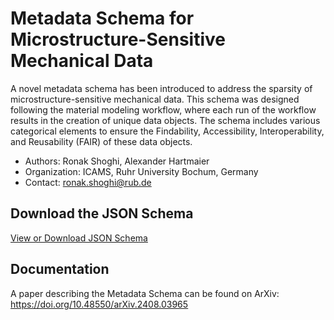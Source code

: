 # Metadata Schema for Microstructure-Sensitive Mechanical Data

A novel metadata schema has been introduced to address the sparsity of microstructure-sensitive mechanical data. This schema was designed following the material modeling workflow, where each run of the workflow results in the creation of unique data objects. The schema includes various categorical elements to ensure the Findability, Accessibility, Interoperability, and Reusability (FAIR) of these data objects.

  - Authors: Ronak Shoghi, Alexander Hartmaier
  - Organization: ICAMS, Ruhr University Bochum, Germany
  - Contact: <ronak.shoghi@rub.de>

## Download the JSON Schema

[View or Download JSON Schema](https://github.com/Ronakshoghi/MetadataSchema/blob/main/microstructure_sensitive_mechanical_metadata_schema.json)

## Documentation

A paper describing the Metadata Schema can be found on ArXiv: <u>https://doi.org/10.48550/arXiv.2408.03965</u>

